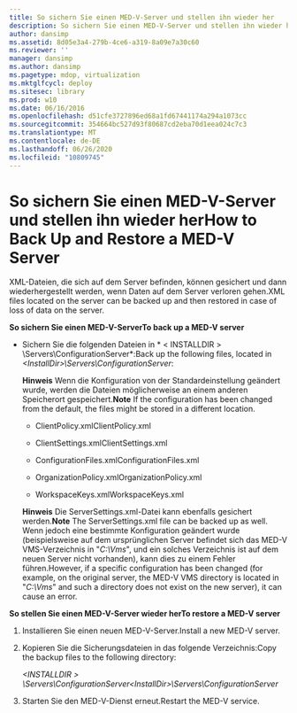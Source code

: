 ```yaml
---
title: So sichern Sie einen MED-V-Server und stellen ihn wieder her
description: So sichern Sie einen MED-V-Server und stellen ihn wieder her
author: dansimp
ms.assetid: 8d05e3a4-279b-4ce6-a319-8a09e7a30c60
ms.reviewer: ''
manager: dansimp
ms.author: dansimp
ms.pagetype: mdop, virtualization
ms.mktglfcycl: deploy
ms.sitesec: library
ms.prod: w10
ms.date: 06/16/2016
ms.openlocfilehash: d51cfe3727896ed68a1fd67441174a294a1073cc
ms.sourcegitcommit: 354664bc527d93f80687cd2eba70d1eea024c7c3
ms.translationtype: MT
ms.contentlocale: de-DE
ms.lasthandoff: 06/26/2020
ms.locfileid: "10809745"
---
```

# <span data-ttu-id="9f5e9-103">So sichern Sie einen MED-V-Server und stellen ihn wieder her</span><span class="sxs-lookup"><span data-stu-id="9f5e9-103">How to Back Up and Restore a MED-V Server</span></span>


<span data-ttu-id="9f5e9-104">XML-Dateien, die sich auf dem Server befinden, können gesichert und dann wiederhergestellt werden, wenn Daten auf dem Server verloren gehen.</span><span class="sxs-lookup"><span data-stu-id="9f5e9-104">XML files located on the server can be backed up and then restored in case of loss of data on the server.</span></span>

**<span data-ttu-id="9f5e9-105">So sichern Sie einen MED-V-Server</span><span class="sxs-lookup"><span data-stu-id="9f5e9-105">To back up a MED-V server</span></span>**

-   <span data-ttu-id="9f5e9-106">Sichern Sie die folgenden Dateien in \* &lt; INSTALLDIR &gt; \\Servers\\ConfigurationServer\*:</span><span class="sxs-lookup"><span data-stu-id="9f5e9-106">Back up the following files, located in *&lt;InstallDir&gt;\\Servers\\ConfigurationServer*:</span></span>

    <span data-ttu-id="9f5e9-107">**Hinweis**  Wenn die Konfiguration von der Standardeinstellung geändert wurde, werden die Dateien möglicherweise an einem anderen Speicherort gespeichert.</span><span class="sxs-lookup"><span data-stu-id="9f5e9-107">**Note** If the configuration has been changed from the default, the files might be stored in a different location.</span></span>

     

    -   <span data-ttu-id="9f5e9-108">ClientPolicy.xml</span><span class="sxs-lookup"><span data-stu-id="9f5e9-108">ClientPolicy.xml</span></span>

    -   <span data-ttu-id="9f5e9-109">ClientSettings.xml</span><span class="sxs-lookup"><span data-stu-id="9f5e9-109">ClientSettings.xml</span></span>

    -   <span data-ttu-id="9f5e9-110">ConfigurationFiles.xml</span><span class="sxs-lookup"><span data-stu-id="9f5e9-110">ConfigurationFiles.xml</span></span>

    -   <span data-ttu-id="9f5e9-111">OrganizationPolicy.xml</span><span class="sxs-lookup"><span data-stu-id="9f5e9-111">OrganizationPolicy.xml</span></span>

    -   <span data-ttu-id="9f5e9-112">WorkspaceKeys.xml</span><span class="sxs-lookup"><span data-stu-id="9f5e9-112">WorkspaceKeys.xml</span></span>

    <span data-ttu-id="9f5e9-113">**Hinweis**  Die ServerSettings.xml-Datei kann ebenfalls gesichert werden.</span><span class="sxs-lookup"><span data-stu-id="9f5e9-113">**Note** The ServerSettings.xml file can be backed up as well.</span></span> <span data-ttu-id="9f5e9-114">Wenn jedoch eine bestimmte Konfiguration geändert wurde (beispielsweise auf dem ursprünglichen Server befindet sich das MED-V VMS-Verzeichnis in "*C:\\Vms*", und ein solches Verzeichnis ist auf dem neuen Server nicht vorhanden), kann dies zu einem Fehler führen.</span><span class="sxs-lookup"><span data-stu-id="9f5e9-114">However, if a specific configuration has been changed (for example, on the original server, the MED-V VMS directory is located in "*C:\\Vms*" and such a directory does not exist on the new server), it can cause an error.</span></span>

     

**<span data-ttu-id="9f5e9-115">So stellen Sie einen MED-V-Server wieder her</span><span class="sxs-lookup"><span data-stu-id="9f5e9-115">To restore a MED-V server</span></span>**

1.  <span data-ttu-id="9f5e9-116">Installieren Sie einen neuen MED-V-Server.</span><span class="sxs-lookup"><span data-stu-id="9f5e9-116">Install a new MED-V server.</span></span>

2.  <span data-ttu-id="9f5e9-117">Kopieren Sie die Sicherungsdateien in das folgende Verzeichnis:</span><span class="sxs-lookup"><span data-stu-id="9f5e9-117">Copy the backup files to the following directory:</span></span>

    *<span data-ttu-id="9f5e9-118">&lt;INSTALLDIR &gt; \\Servers\\ConfigurationServer</span><span class="sxs-lookup"><span data-stu-id="9f5e9-118">&lt;InstallDir&gt;\\Servers\\ConfigurationServer</span></span>*

3.  <span data-ttu-id="9f5e9-119">Starten Sie den MED-V-Dienst erneut.</span><span class="sxs-lookup"><span data-stu-id="9f5e9-119">Restart the MED-V service.</span></span>

 

 





